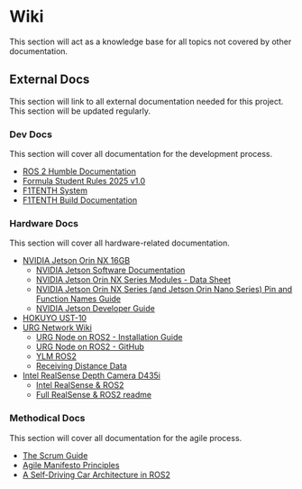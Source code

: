 # Wiki

This section will act as a knowledge base for all topics not covered by other documentation.

## External Docs

This section will link to all external documentation needed for this project. This section will be updated regularly.

### Dev Docs

This section will cover all documentation for the development process.

* [ROS 2 Humble Documentation](https://docs.ros.org/en/humble/index.html)
* [Formula Student Rules 2025 v1.0](https://www.formulastudent.de/fileadmin/user_upload/all/2025/rules/FS-Rules_2025_v1.0.pdf)
* [F1TENTH System](https://github.com/f1tenth/f1tenth_system)
* [F1TENTH Build Documentation](https://f1tenth.readthedocs.io/en/stable/index.html)

### Hardware Docs

This section will cover all hardware-related documentation.

* [NVIDIA Jetson Orin NX 16GB](https://developer.nvidia.com/embedded/downloads#?search=Data%20Sheet&tx=$product,jetson_orin_nx)
	* [NVIDIA Jetson Software Documentation](https://docs.nvidia.com/jetson/index.html)
	* [NVIDIA Jetson Orin NX Series Modules - Data Sheet](https://developer.download.nvidia.com/assets/embedded/secure/jetson/orin_nx/docs/Jetson-Orin-NX-Series-Modules-Datasheet_DS-10712-001_v1.2.pdf?USLLYmP8cNCy-fZA45kT5Et8A6e2WfRQtkW2Y-AoW4ES8mfzgAVsPOlOcppggh3DdPMPqeMsRo0jlxYr3oU0XgFo5j2EVfw4kVxz96B1emYZfFIhxu7P05sVv5O-qgJn0eU7BjXozrViXOTKsrBwawhJLym3nkAKyoop3wUjIhoXi6VY4vG381HXGWKocg1McmME-EUcM1XKZnNxy0-DMtlXQZkq3fQ=&t=eyJscyI6IndlYnNpdGUiLCJsc2QiOiJkZXZlbG9wZXIubnZpZGlhLmNvbS9lbWJlZGRlZC9jb21tdW5pdHkvc3VwcG9ydC1yZXNvdXJjZXMifQ==)
	* [NVIDIA Jetson Orin NX Series (and Jetson Orin Nano Series) Pin and Function Names Guide](https://developer.download.nvidia.com/assets/embedded/secure/jetson/orin_nx/docs/Jetson_Orin_NX_Orin_Nano_Pin_Function_Names_Guide_DA-11434-001_v1.0.pdf?5aFz_di92XrweaT_tQmCljIhAh6jS7bcLWNCDz3CMo6A-E8MY270SPslbkhIf4UTrtzdjz8ezLbyvUzEemM4QqbCz6c3QKZqts14Y2XzNbQgspF0WQW5Ok27xINQAsXJaQtHvvQPXoG2lDhzCRZjti3tHLpFFa1Qx_z1uBm-xVsgDeo6OaEem0PnwKpq-ogLmqcbthMEWPJJ61eQPnEEYzCpAuZ0853CX1jiE36djS9A&t=eyJscyI6IndlYnNpdGUiLCJsc2QiOiJkZXZlbG9wZXIubnZpZGlhLmNvbS9lbWJlZGRlZC9jb21tdW5pdHkvc3VwcG9ydC1yZXNvdXJjZXMifQ==)
	* [NVIDIA Jetson Developer Guide](https://docs.nvidia.com/jetson/archives/r34.1/DeveloperGuide/index.html)
* [HOKUYO UST-10](https://www.hokuyo-aut.jp/search/single.php?serial=167#outline)
* [URG Network Wiki](https://sourceforge.net/p/urgnetwork/wiki/top_en/)
	* [URG Node on ROS2 - Installation Guide](https://sourceforge.net/p/urgnetwork/wiki/urg_node2_en/)
	* [URG Node on ROS2 - GitHub](https://github.com/Hokuyo-aut/urg_node2)
	* [YLM ROS2](https://github.com/Hokuyo-aut/ylm_ros2)
	* [Receiving Distance Data](https://sourceforge.net/p/urgnetwork/wiki/scip_capture_en/)
* [Intel RealSense Depth Camera D435i](https://www.intelrealsense.com/depth-camera-d435i/)
	* [Intel RealSense & ROS2](https://dev.intelrealsense.com/docs/ros2-wrapper)
	* [Full RealSense & ROS2 readme](https://github.com/IntelRealSense/realsense-ros/blob/ros2-master/README.md)

### Methodical Docs

This section will cover all documentation for the agile process.

* [The Scrum Guide](https://scrumguides.org/docs/scrumguide/v2020/2020-Scrum-Guide-US.pdf#zoom=100)
* [Agile Manifesto Principles](https://agilemanifesto.org/principles.html)
* [A Self-Driving Car Architecture in ROS2](https://ieeexplore.ieee.org/document/9041020)
